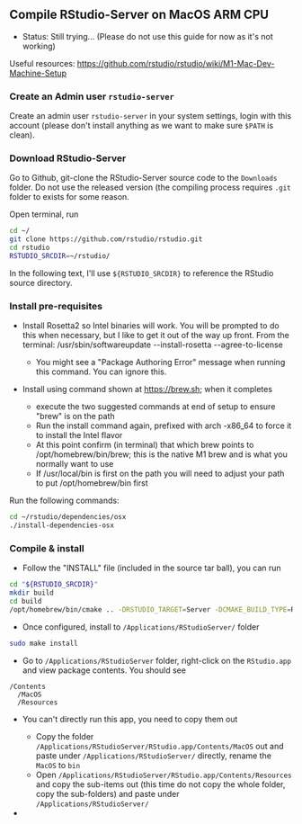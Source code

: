 ## Compile RStudio-Server on MacOS ARM CPU

* Status: Still trying... (Please do not use this guide for now as it's not working)

Useful resources: https://github.com/rstudio/rstudio/wiki/M1-Mac-Dev-Machine-Setup

### Create an Admin user `rstudio-server`

Create an admin user `rstudio-server` in your system settings, login with this account (please don't install anything as we want to make sure `$PATH` is clean).

### Download RStudio-Server

Go to Github, git-clone the RStudio-Server source code to the `Downloads` folder. Do not use the released version (the compiling process requires `.git` folder to exists for some reason.

Open terminal, run

```sh
cd ~/
git clone https://github.com/rstudio/rstudio.git
cd rstudio
RSTUDIO_SRCDIR=~/rstudio/
```

In the following text, I'll use `${RSTUDIO_SRCDIR}` to reference the RStudio source directory.

### Install pre-requisites

* Install Rosetta2 so Intel binaries will work. You will be prompted to do this when necessary, but I like to get it out of the way up front. From the terminal: /usr/sbin/softwareupdate --install-rosetta --agree-to-license
  - You might see a "Package Authoring Error" message when running this command. You can ignore this.

* Install using command shown at https://brew.sh; when it completes
  - execute the two suggested commands at end of setup to ensure "brew" is on the path
  - Run the install command again, prefixed with arch -x86_64 to force it to install the Intel flavor
  - At this point confirm (in terminal) that which brew points to /opt/homebrew/bin/brew; this is the native M1 brew and is what you normally want to use
  - If /usr/local/bin is first on the path you will need to adjust your path to put /opt/homebrew/bin first

Run the following commands:

```sh
cd ~/rstudio/dependencies/osx
./install-dependencies-osx
```

### Compile & install

* Follow the "INSTALL" file (included in the source tar ball), you can run

```sh
cd "${RSTUDIO_SRCDIR}"
mkdir build
cd build
/opt/homebrew/bin/cmake .. -DRSTUDIO_TARGET=Server -DCMAKE_BUILD_TYPE=Release -DCMAKE_INSTALL_PREFIX=/Applications/RStudioServer
```

* Once configured, install to `/Applications/RStudioServer/` folder

```sh
sudo make install
```


* Go to `/Applications/RStudioServer` folder, right-click on the `RStudio.app` and view package contents. You should see

```
/Contents
  /MacOS
  /Resources
```

* You can't directly run this app, you need to copy them out
  - Copy the folder `/Applications/RStudioServer/RStudio.app/Contents/MacOS` out and paste under `/Applications/RStudioServer/` directly, rename the `MacOS` to `bin`
  - Open `/Applications/RStudioServer/RStudio.app/Contents/Resources` and copy the sub-items out (this time do not copy the whole folder, copy the sub-folders) and paste under `/Applications/RStudioServer/` 

* 

